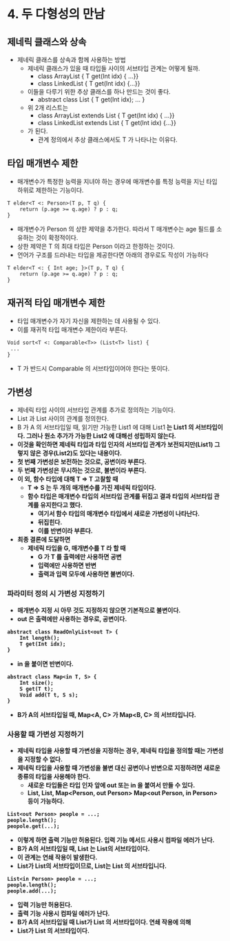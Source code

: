 # 4. 두 다형성의 만남

## 제네릭 클래스와 상속
- 제네릭 클래스를 상속과 함께 사용하는 방법
	- 제네릭 클래스가 있을 때 타입들 사이의  서브타입 관계는 어떻게 될까.
		- class ArrayList<T> { T get(Int idx) { ...}}
		- class LinkedList<T> { T get(Int idx) {...}}
	- 이들을 다루기 위한 추상 클래스를 하나 만드는 것이 좋다.
		- abstract class List<T> { T get(Int idx); ... }
	- 위 2개 리스트는
 		- class ArrayList<T> extends List<T> { T get(Int idx) { ...}}
		- class LinkedList<T> extends List<T> { T get(Int idx) {...}}
	- 가 된다.
		- 관계 정의에서 추상 클래스에서도 T 가 나타나는 이유다.
## 타입 매개변수 제한
- 매개변수가 특정한 능력을 지녀야 하는 경우에 매개변수를 특정 능력을 지닌 타입 하위로 제한하는 기능이다.
```
T elder<T <: Person>(T p, T q) {
	return (p.age >= q.age) ? p : q;
}
```
- 매개변수가 Person 의 상한 제약을 추가한다. 따라서 T 매개변수는 age 필드를 소유하는 것이 확정적이다.
- 상한 제약은 T 의 최대 타입은 Person 이라고 한정하는 것이다.
- 언어가 구조를 드러내는 타입을 제공한다면 아래의 경우로도 작성이 가능하다
```
T elder<T <: { Int age; }>(T p, T q) {
	return (p.age >= q.age) ? p : q;
}
```
## 재귀적 타입 매개변수 제한
- 타입 매개변수가 자기 자신을 제한하는 데 사용될 수 있다.
- 이를 재귀적 타입 매개변수 제한이라 부른다.
```
Void sort<T <: Comparable<T>> (List<T> list) {
 ...
}
```
- T 가 반드시 Comparable<T> 의 서브타입이어야 한다는 뜻이다.
## 가변성
- 제네릭 타입 사이의 서브타입 관계를 추가로 정의하는 기능이다.
- List<Person> 과 List<Student> 사이의 관계를 정의한다.
- B 가 A 의 서브타입일 때, 읽기만 가능한 List1 에 대해 List1<B> 는 List1<A> 의 서브타입이다. 그러나 원소 추가가 가능한 List2 에 대해선 성립하지 않는다.
- 이것을 확인하면 제네릭 타입과 타입 인자의 서브타입 관계가 보전되지만(List1) 그렇지 않은 경우(List2)도 있다는 내용이다.
- 첫 번째 가변성은 보전하는 것으로, 공변이라 부른다.
- 두 번째 가변성은 무시하는 것으로, 불변이라 부른다.
- 이 외, 함수 타입에 대해 T => T 고찰할 때
	- T => S 는 두 개의 매개변수를 가진 제네릭 타입이다.
	- 함수 타입은 매개변수 타입의 서브타입 관계를 뒤집고 결과 타입의 서브타입 관계를 유지한다고 했다.
		- 여기서 함수 타입의 매개변수 타입에서 새로운 가변성이 나타난다.
		- 뒤집힌다.
		- 이를 반변이라 부른다.
- 최종 결론에 도달하면
	- 제네릭 타입을 G, 매개변수를 T 라 할 때
		- G 가 T 를 출력에만 사용하면 공변
		- 입력에만 사용하면 반변
		- 출력과 입력 모두에 사용하면 불변이다.
### 파라미터 정의 시 가변성 지정하기
- 매개변수 지정 시 아무 것도 지정하지 않으면 기본적으로 불변이다.
- out 은 출력에만 사용하는 경우로, 공변이다.
```
abstract class ReadOnlyList<out T> {
	Int length();
	T get(Int idx);
}
```
- in 을 붙이면 반변이다.
```
abstract class Map<in T, S> {
	Int size();
	S get(T t);
	Void add(T t, S s);
}
```
- B가 A의 서브타입일 때, Map<A, C> 가 Map<B, C> 의 서브타입니다.

### 사용할 때 가변성 지정하기
- 제네릭 타입을 사용할 때 가변성을 지정하는 경우, 제네릭 타입을 정의할 때는 가변성을 지정할 수 없다.
- 제네릭 타입을 사용할 때 가변성을 불변 대신 공변이나 반변으로 지정하려면 새로운 종류의 타입을 사용해야 한다.
	- 새로운 타입들은 타입 인자 앞에 out 또는 in 을 붙여서 만들 수 있다.
	- List<out Person>, List<in Student>, Map<Person, out Person> Map<out Person, in Person> 등이 가능하다.
```
List<out Person> people = ...;
people.length();
peopole.get(...);
```
- 이렇게 하면 출력 기능만 허용된다. 입력 기능 메서드 사용시 컴파일 에러가 난다.
- B가 A의 서브타입일 때, List<out B> 는 List<out A>의 서브타입이다.
- 이 관계는 연쇄 작용이 발생한다.
- List<B>가 List<out B>의 서브타입이므로, List<B>는 List<out A> 의 서브타입니다.
```
List<in Person> people = ...;
people.length();
people.add(...);
```
- 입력 기능만 허용된다.
- 출력 기능 사용시 컴파일 에러가 난다.
- B가 A의 서브타입일 때 List<in A>가 List<in B> 의 서브타입이다. 연쇄 작용에 의해
- List<A>가 List<in B> 의 서브타입이다.
